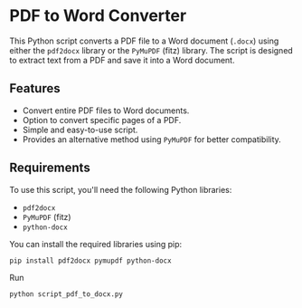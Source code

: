 # PDF to Word Converter

This Python script converts a PDF file to a Word document (`.docx`) using either the `pdf2docx` library or the `PyMuPDF` (fitz) library. The script is designed to extract text from a PDF and save it into a Word document.

## Features

- Convert entire PDF files to Word documents.
- Option to convert specific pages of a PDF.
- Simple and easy-to-use script.
- Provides an alternative method using `PyMuPDF` for better compatibility.

## Requirements

To use this script, you'll need the following Python libraries:

- `pdf2docx`
- `PyMuPDF` (fitz)
- `python-docx`

You can install the required libraries using pip:

```bash
pip install pdf2docx pymupdf python-docx
```

Run
```bash
python script_pdf_to_docx.py
```
